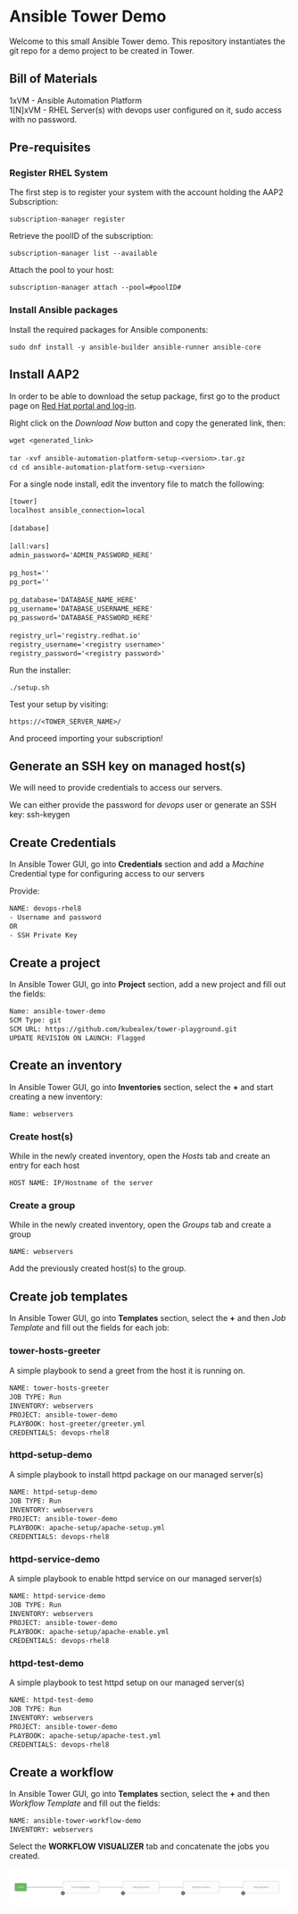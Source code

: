# Ansible Tower Demo

Welcome to this small Ansible Tower demo.
This repository instantiates the git repo for a demo project to be created in Tower.

## Bill of Materials

1xVM - Ansible Automation Platform  
1[N]xVM - RHEL Server(s) with devops user configured on it, sudo access with no password.

## Pre-requisites

### Register RHEL System
 
The first step is to register your system with the account holding the AAP2 Subscription:

    subscription-manager register

Retrieve the poolID of the subscription:

    subscription-manager list --available

Attach the pool to your host:

    subscription-manager attach --pool=#poolID#

### Install Ansible packages 

Install the required packages for Ansible components:

    sudo dnf install -y ansible-builder ansible-runner ansible-core

## Install AAP2

In order to be able to download the setup package, first go to the product page on [Red Hat portal and log-in](https://access.redhat.com/downloads/content/480/ver=2.1/rhel---8/2.1/x86_64/product-software).

Right click on the *Download Now* button and copy the generated link, then:


    wget <generated_link>

    tar -xvf ansible-automation-platform-setup-<version>.tar.gz 
    cd cd ansible-automation-platform-setup-<version>

For a single node install, edit the inventory file to match the following:

    [tower]
    localhost ansible_connection=local

    [database]

    [all:vars]
    admin_password='ADMIN_PASSWORD_HERE'

    pg_host=''
    pg_port=''

    pg_database='DATABASE_NAME_HERE'
    pg_username='DATABASE_USERNAME_HERE'
    pg_password='DATABASE_PASSWORD_HERE'

    registry_url='registry.redhat.io'
    registry_username='<registry username>'
    registry_password='<registry password>'

Run the installer:

    ./setup.sh
  
Test your setup by visiting:  

    https://<TOWER_SERVER_NAME>/

And proceed importing your subscription!

## Generate an SSH key on managed host(s)

We will need to provide credentials to access our servers.

We can either provide the password for *devops* user or generate an SSH key:
    ssh-keygen

## Create Credentials

In Ansible Tower GUI, go into **Credentials** section and add a *Machine* Credential type for configuring access to our servers

Provide:

    NAME: devops-rhel8
    - Username and password
    OR
    - SSH Private Key

## Create a project

In Ansible Tower GUI, go into **Project** section, add a new project and fill out the fields:

    Name: ansible-tower-demo
    SCM Type: git
    SCM URL: https://github.com/kubealex/tower-playground.git
    UPDATE REVISION ON LAUNCH: Flagged

## Create an inventory

In Ansible Tower GUI, go into **Inventories** section, select the **+** and start creating a new inventory:

    Name: webservers

### Create host(s)

While in the newly created inventory, open the *Hosts* tab and create an entry for each host

    HOST NAME: IP/Hostname of the server

### Create a group

While in the newly created inventory, open the *Groups* tab and create a group

    NAME: webservers

Add the previously created host(s) to the group.

## Create job templates

In Ansible Tower GUI, go into **Templates** section, select the **+** and then *Job Template* and fill out the fields for each job:

### tower-hosts-greeter

A simple playbook to send a greet from the host it is running on.

    NAME: tower-hosts-greeter
    JOB TYPE: Run
    INVENTORY: webservers
    PROJECT: ansible-tower-demo
    PLAYBOOK: host-greeter/greeter.yml
    CREDENTIALS: devops-rhel8

### httpd-setup-demo

A simple playbook to install httpd package on our managed server(s)

    NAME: httpd-setup-demo
    JOB TYPE: Run
    INVENTORY: webservers
    PROJECT: ansible-tower-demo
    PLAYBOOK: apache-setup/apache-setup.yml
    CREDENTIALS: devops-rhel8


### httpd-service-demo

A simple playbook to enable httpd service on our managed server(s)

    NAME: httpd-service-demo
    JOB TYPE: Run
    INVENTORY: webservers
    PROJECT: ansible-tower-demo
    PLAYBOOK: apache-setup/apache-enable.yml
    CREDENTIALS: devops-rhel8


### httpd-test-demo

A simple playbook to test httpd setup on our managed server(s)

    NAME: httpd-test-demo
    JOB TYPE: Run
    INVENTORY: webservers
    PROJECT: ansible-tower-demo
    PLAYBOOK: apache-setup/apache-test.yml
    CREDENTIALS: devops-rhel8


## Create a workflow

In Ansible Tower GUI, go into **Templates** section, select the **+** and then *Workflow Template* and fill out the fields:

    NAME: ansible-tower-workflow-demo
    INVENTORY: webservers

Select the **WORKFLOW VISUALIZER** tab and concatenate the jobs you created.

![workflow image](workflow-image.png)
